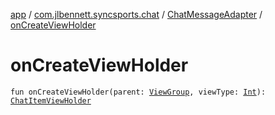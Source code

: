 [app](../../index.md) / [com.jlbennett.syncsports.chat](../index.md) / [ChatMessageAdapter](index.md) / [onCreateViewHolder](./on-create-view-holder.md)

# onCreateViewHolder

`fun onCreateViewHolder(parent: `[`ViewGroup`](https://developer.android.com/reference/android/view/ViewGroup.html)`, viewType: `[`Int`](https://kotlinlang.org/api/latest/jvm/stdlib/kotlin/-int/index.html)`): `[`ChatItemViewHolder`](../-chat-item-view-holder/index.md)